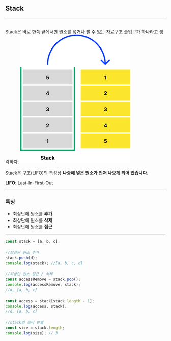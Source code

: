 <!-- @format -->

## Stack

---

<br/>
Stack은 바로 한쪽 끝에서만 원소를 넣거나 뺄 수 있는 자료구조
출입구가 하나라고 생각하자.

<img src="Stack.png">

Stack은 구조(LIFO)의 특성상 **나중에 넣은 원소가 먼저 나오게 되어 있습니다**.

**LIFO**: Last-In-First-Out

---

### 특징

- 최상단에 원소를 **추가**
- 최상단에 원소를 **삭제**
- 최상단에 원소를 **접근**

---

```js
const stack = [a, b, c];

//최상단 원소 추가
stack.push(d);
console.log(stack); //[a, b, c, d]

//최상단 원소 접근 / 삭제
const accessRemove = stack.pop();
console.log(accessRemove, stack);
//d, [a, b, c]

const access = stack[stack.length - 1];
console.log(access, stack);
//d, [a, b, c]

//stack의 길이 판별
const size = stack.length;
console.log(size); // 3
```
